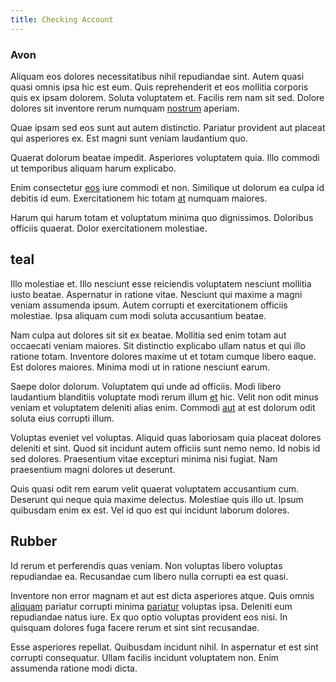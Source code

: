 ```yaml
---
title: Checking Account
---
```


### Avon

Aliquam eos dolores necessitatibus nihil repudiandae sint. Autem quasi quasi omnis ipsa hic est eum. Quis reprehenderit et eos mollitia corporis quis ex ipsam dolorem. Soluta voluptatem et. Facilis rem nam sit sed. Dolore dolores sit inventore rerum numquam [nostrum](/quas/back_end_customizable_core.md) aperiam.

Quae ipsam sed eos sunt aut autem distinctio. Pariatur provident aut placeat qui asperiores ex. Est magni sunt veniam laudantium quo.

Quaerat dolorum beatae impedit. Asperiores voluptatem quia. Illo commodi ut temporibus aliquam harum explicabo.

Enim consectetur [eos](/voluptate/expedita/shoes.md) iure commodi et non. Similique ut dolorum ea culpa id debitis id eum. Exercitationem hic totam [at](/dolore/odio/neque/repellat/rubber_savings_account.md) numquam maiores.

Harum qui harum totam et voluptatum minima quo dignissimos. Doloribus officiis quaerat. Dolor exercitationem molestiae.

## teal

Illo molestiae et. Illo nesciunt esse reiciendis voluptatem nesciunt mollitia iusto beatae. Aspernatur in ratione vitae. Nesciunt qui maxime a magni veniam assumenda ipsum. Autem corrupti et exercitationem officiis molestiae. Ipsa aliquam cum modi soluta accusantium beatae.

Nam culpa aut dolores sit sit ex beatae. Mollitia sed enim totam aut occaecati veniam maiores. Sit distinctio explicabo ullam natus et qui illo ratione totam. Inventore dolores maxime ut et totam cumque libero eaque. Est dolores maiores. Minima modi ut in ratione nesciunt earum.

Saepe dolor dolorum. Voluptatem qui unde ad officiis. Modi libero laudantium blanditiis voluptate modi rerum illum [et](/eos/est/multi_tasking_engage_communications.md) hic. Velit non odit minus veniam et voluptatem deleniti alias enim. Commodi [aut](/voluptate/expedita/shoes.md) at est dolorum odit soluta eius corrupti illum.

Voluptas eveniet vel voluptas. Aliquid quas laboriosam quia placeat dolores deleniti et sint. Quod sit incidunt autem officiis sunt nemo nemo. Id nobis id sed dolores. Praesentium vitae excepturi minima nisi fugiat. Nam praesentium magni dolores ut deserunt.

Quis quasi odit rem earum velit quaerat voluptatem accusantium cum. Deserunt qui neque quia maxime delectus. Molestiae quis illo ut. Ipsum quibusdam enim ex est. Vel id quo est qui incidunt laborum dolores.

## Rubber

Id rerum et perferendis quas veniam. Non voluptas libero voluptas repudiandae ea. Recusandae cum libero nulla corrupti ea est quasi.

Inventore non error magnam et aut est dicta asperiores atque. Quis omnis [aliquam](/facere/odit/junction_hack_killer.md) pariatur corrupti minima [pariatur](/eos/est/autem/steel_national.md) voluptas ipsa. Deleniti eum repudiandae natus iure. Ex quo optio voluptas provident eos nisi. In quisquam dolores fuga facere rerum et sint sint recusandae.

Esse asperiores repellat. Quibusdam incidunt nihil. In aspernatur et est sint corrupti consequatur. Ullam facilis incidunt voluptatem non. Enim assumenda ratione modi dicta.
